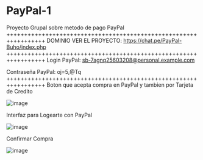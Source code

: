# PayPal-1

Proyecto Grupal sobre metodo de pago PayPal
+++++++++++++++++++++++++++++++++++++++++++++++++++++++++++++++++
DOMINIO VER EL PROYECTO: https://chat.pe/PayPal-Buho/index.php
+++++++++++++++++++++++++++++++++++++++++++++++++++++++++++++++++
Login PayPal: sb-7agnq25603208@personal.example.com

Contraseña PayPal: oj=5,@Tq
+++++++++++++++++++++++++++++++++++++++++++++++++++++++++++++++++
Boton que acepta compra en PayPal y tambien por Tarjeta de Credito

![image](https://github.com/Javier-Santamaria/PayPal-1/assets/126354748/ae68c54a-8e23-4019-b636-c1e0e3a26f4f)

Interfaz para Logearte con PayPal

![image](https://github.com/Javier-Santamaria/PayPal-1/assets/126354748/e2cebfcc-ae87-4276-b5ba-7d20556f9381)

Confirmar Compra

![image](https://github.com/Javier-Santamaria/PayPal-1/assets/126354748/2374b9c6-98f4-4686-b441-299acee10fa2)

